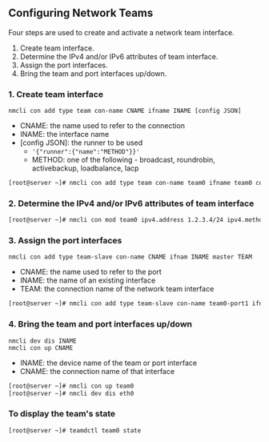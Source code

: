 ## Configuring Network Teams

Four steps are used to create and activate a network team interface.

1. Create team interface.
2. Determine the IPv4 and/or IPv6 attributes of team interface.
3. Assign the port interfaces.
4. Bring the team and port interfaces up/down.

### 1. Create team interface

```
nmcli con add type team con-name CNAME ifname INAME [config JSON]
```

* CNAME: the name used to refer to the connection
* INAME: the interface name
* [config JSON]: the runner to be used
    * ``` '{"runner":{"name":"METHOD"}}' ```
    * METHOD: one of the following - broadcast, roundrobin, activebackup, loadbalance, lacp

```bash
[root@server ~]# nmcli con add type team con-name team0 ifname team0 config '{"runner":{"name":"loadbalance"}}'
```


### 2. Determine the IPv4 and/or IPv6 attributes of team interface

```bash
[root@server ~]# nmcli con mod team0 ipv4.address 1.2.3.4/24 ipv4.method manual connection.autoconnet yes
```

### 3. Assign the port interfaces

```
nmcli con add type team-slave con-name CNAME ifnam INAME master TEAM
```

* CNAME: the name used to refer to the port
* INAME: the name of an existing interface
* TEAM: the connection name of the network team interface

```bash
[root@server ~]# nmcli con add type team-slave con-name team0-port1 ifname eth0 master team0
```

### 4. Bring the team and port interfaces up/down

```
nmcli dev dis INAME
nmcli con up CNAME
```

* INAME: the device name of the team or port interface
* CNAME: the connection name of that interface

```bash
[root@server ~]# nmcli con up team0
[root@server ~]# nmcli dev dis eth0
```

### To display the team's state

```bash
[root@server ~]# teamdctl team0 state
```

